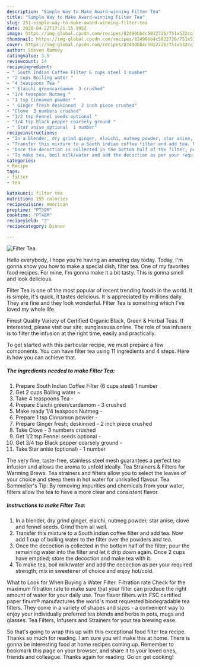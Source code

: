 ```yaml
---
description: "Simple Way to Make Award-winning Filter Tea"
title: "Simple Way to Make Award-winning Filter Tea"
slug: 251-simple-way-to-make-award-winning-filter-tea
date: 2020-04-22T17:21:15.995Z
image: https://img-global.cpcdn.com/recipes/82490bb4c5022726/751x532cq70/filter-tea-recipe-main-photo.jpg
thumbnail: https://img-global.cpcdn.com/recipes/82490bb4c5022726/751x532cq70/filter-tea-recipe-main-photo.jpg
cover: https://img-global.cpcdn.com/recipes/82490bb4c5022726/751x532cq70/filter-tea-recipe-main-photo.jpg
author: Steven Ramsey
ratingvalue: 3.5
reviewcount: 14
recipeingredient:
- " South Indian Coffee Filter 6 cups steel 1 number"
- "2 cups Boiling water "
- "4 teaspoons Tea "
- " Elaichi greencardamom  3 crushed"
- "1/4 teaspoon Nutmeg "
- "1 tsp Cinnamon powder "
- " Ginger fresh deskinned  2 inch piece crushed"
- "Clove  3 numbers crushed"
- "1/2 tsp Fennel seeds optional "
- "3/4 tsp Black pepper coarsely ground "
- " Star anise optional  1 number"
recipeinstructions:
- "In a blender, dry grind ginger, elaichi, nutmeg powder, star anise, clove and fennel seeds. Grind them all well."
- "Transfer this mixture to a South indian coffee filter and add tea. Now add 1 cup of boiling water to the filter over the powders and tea."
- "Once the decoction is collected in the bottom half of the filter; pour the remaining water into the filter and let it drip down again. Once 2 cups have emptied; store the decoction and make tea with it."
- "To make tea, boil milk/water and add the decoction as per your required strength; mix in sweetener of choice and enjoy hot/cold."
categories:
- Recipe
tags:
- filter
- tea

katakunci: filter tea 
nutrition: 155 calories
recipecuisine: American
preptime: "PT39M"
cooktime: "PT48M"
recipeyield: "3"
recipecategory: Dinner

---
```



![Filter Tea](https://img-global.cpcdn.com/recipes/82490bb4c5022726/751x532cq70/filter-tea-recipe-main-photo.jpg)

Hello everybody, I hope you're having an amazing day today. Today, I'm gonna show you how to make a special dish, filter tea. One of my favorites food recipes. For mine, I'm gonna make it a bit tasty. This is gonna smell and look delicious.

Filter Tea is one of the most popular of recent trending foods in the world. It is simple, it's quick, it tastes delicious. It is appreciated by millions daily. They are fine and they look wonderful. Filter Tea is something which I've loved my whole life.

Finest Quality Variety of Certified Organic Black, Green &amp; Herbal Teas. If interested, please visit our site: sunglassusa.online. The role of tea infusers is to filter the infusion at the right time, easily and practically.


To get started with this particular recipe, we must prepare a few components. You can have filter tea using 11 ingredients and 4 steps. Here is how you can achieve that.

<!--inarticleads1-->

##### The ingredients needed to make Filter Tea:

1. Prepare  South Indian Coffee Filter (6 cups steel) 1 number
1. Get 2 cups Boiling water ~
1. Take 4 teaspoons Tea -
1. Prepare  Elaichi green/cardamom - 3 crushed
1. Make ready 1/4 teaspoon Nutmeg -
1. Prepare 1 tsp Cinnamon powder -
1. Prepare  Ginger fresh; deskinned - 2 inch piece crushed
1. Take Clove - 3 numbers crushed
1. Get 1/2 tsp Fennel seeds optional -
1. Get 3/4 tsp Black pepper coarsely ground -
1. Take  Star anise (optional) - 1 number


The very fine, taste-free, stainless steel mesh guarantees a perfect tea infusion and allows the aroma to unfold ideally. Tea Strainers &amp; Filters for Warming Brews. Tea strainers and filters allow you to select the leaves of your choice and steep them in hot water for unrivalled flavour. Tea Sommelier&#39;s Tip: By removing impurities and chemicals from your water, filters allow the tea to have a more clear and consistent flavor. 

<!--inarticleads2-->

##### Instructions to make Filter Tea:

1. In a blender, dry grind ginger, elaichi, nutmeg powder, star anise, clove and fennel seeds. Grind them all well.
1. Transfer this mixture to a South indian coffee filter and add tea. Now add 1 cup of boiling water to the filter over the powders and tea.
1. Once the decoction is collected in the bottom half of the filter; pour the remaining water into the filter and let it drip down again. Once 2 cups have emptied; store the decoction and make tea with it.
1. To make tea, boil milk/water and add the decoction as per your required strength; mix in sweetener of choice and enjoy hot/cold.


What to Look for When Buying a Water Filter. Filtration rate Check for the maximum filtration rate to make sure that your filter can produce the right amount of water for your daily use. True flavor filters with FSC certified paper finum® manufactures the world´s most requested biodegradable tea filters. They come in a variety of shapes and sizes - a convenient way to enjoy your individually preferred tea blends and herbs in pots, mugs and glasses. Tea Filters, Infusers and Strainers for your tea brewing ease. 

So that's going to wrap this up with this exceptional food filter tea recipe. Thanks so much for reading. I am sure you will make this at home. There is gonna be interesting food at home recipes coming up. Remember to bookmark this page on your browser, and share it to your loved ones, friends and colleague. Thanks again for reading. Go on get cooking!
